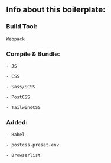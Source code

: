 

## Info about this boilerplate:

### Build Tool: 

```
Webpack
```



### Compile & Bundle:

```
- JS

- CSS

- Sass/SCSS

- PostCSS

- TailwindCSS
```



### Added:

```
- Babel

- postcss-preset-env

- Browserlist
```

